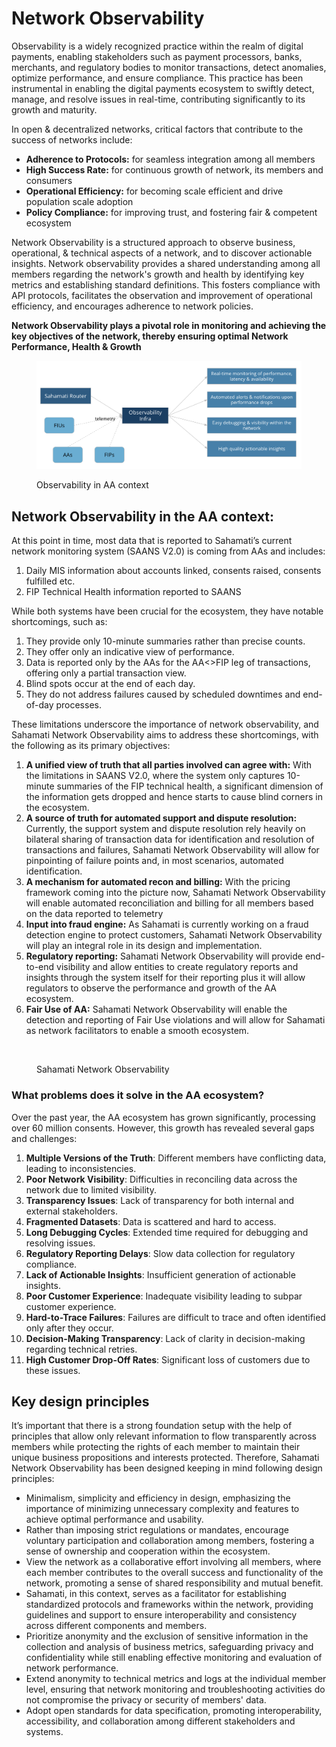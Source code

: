 # Network Observability

Observability is a widely recognized practice within the realm of digital payments, enabling stakeholders such as payment processors, banks, merchants, and regulatory bodies to monitor transactions, detect anomalies, optimize performance, and ensure compliance. This practice has been instrumental in enabling the digital payments ecosystem to swiftly detect, manage, and resolve issues in real-time, contributing significantly to its growth and maturity.

In open & decentralized networks, critical factors that contribute to the success of networks include:

* **Adherence to Protocols:** for seamless integration among all members
* **High Success Rate:** for continuous growth of network, its members and consumers
* **Operational Efficiency:** for becoming scale efficient and drive population scale adoption
* **Policy Compliance:** for improving trust, and fostering fair & competent ecosystem

Network Observability is a structured approach to observe business, operational, & technical aspects of a network, and to discover actionable insights. Network observability provides a shared understanding among all members regarding the network's growth and health by identifying key metrics and establishing standard definitions. This fosters compliance with API protocols, facilitates the observation and improvement of operational efficiency, and encourages adherence to network policies.

**Network Observability plays a pivotal role in monitoring and achieving the key objectives of the network, thereby ensuring optimal Network Performance, Health & Growth**

<figure><img src="../../../.gitbook/assets/Observability in AA context.png" alt=""><figcaption><p>Observability in AA context</p></figcaption></figure>

## Network Observability in the AA context:

At this point in time, most data that is reported to Sahamati’s current network monitoring system (SAANS V2.0) is coming from AAs and includes:&#x20;

1. Daily MIS information about accounts linked, consents raised, consents fulfilled etc.&#x20;
2. FIP Technical Health information reported to SAANS

While both systems have been crucial for the ecosystem, they have notable shortcomings, such as:

1. They provide only 10-minute summaries rather than precise counts.
2. They offer only an indicative view of performance.
3. Data is reported only by the AAs for the AA<>FIP leg of transactions, offering only a partial transaction view.
4. Blind spots occur at the end of each day.
5. They do not address failures caused by scheduled downtimes and end-of-day processes.

These limitations underscore the importance of network observability, and Sahamati Network Observability aims to address these shortcomings, with the following as its primary objectives:

1. **A unified view of truth that all parties involved can agree with:** With the limitations in SAANS V2.0, where the system only captures 10-minute summaries of the FIP technical health, a significant dimension of the information gets dropped and hence starts to cause blind corners in the ecosystem.&#x20;
2. **A source of truth for automated support and dispute resolution:** Currently, the support system and dispute resolution rely heavily on bilateral sharing of transaction data for identification and resolution of transactions and failures, Sahamati Network Observability will allow for pinpointing of failure points and, in most scenarios, automated identification.&#x20;
3. **A mechanism for automated recon and billing:** With the pricing framework coming into the picture now, Sahamati Network Observability will enable automated reconciliation and billing for all members based on the data reported to telemetry
4. **Input into fraud engine:** As Sahamati is currently working on a fraud detection engine to protect customers, Sahamati Network Observability will play an integral role in its design and implementation.&#x20;
5. **Regulatory reporting:** Sahamati Network Observability will provide end-to-end visibility and allow entities to create regulatory reports and insights through the system itself for their reporting plus it will allow regulators to observe the performance and growth of the AA ecosystem.&#x20;
6. **Fair Use of AA:** Sahamati Network Observability will enable the detection and reporting of Fair Use violations and will allow for Sahamati as network facilitators to enable a smooth ecosystem.

<figure><img src="https://lh7-us.googleusercontent.com/docsz/AD_4nXf2GWN2akhoz9r8JNCvTh__F7R-cALhNm1ET42wUeuL0dzGISfrfJFM1ZEZBSVe5bb4qjvDhOASD-0bMkskk5B0MR_-B0R5yyituv38Y2sGPA7huyoHRyhMdk9aDB9xldRkwSnNsRwa1Eh722i1jjrnApSy?key=4nAz-0z2zgBDJlwmnL9SeQ" alt=""><figcaption><p>Sahamati Network Observability</p></figcaption></figure>

### What problems does it solve in the AA ecosystem?

Over the past year, the AA ecosystem has grown significantly, processing over 60 million consents. However, this growth has revealed several gaps and challenges:

1. **Multiple Versions of the Truth**: Different members have conflicting data, leading to inconsistencies.
2. **Poor Network Visibility**: Difficulties in reconciling data across the network due to limited visibility.
3. **Transparency Issues**: Lack of transparency for both internal and external stakeholders.
4. **Fragmented Datasets**: Data is scattered and hard to access.
5. **Long Debugging Cycles**: Extended time required for debugging and resolving issues.
6. **Regulatory Reporting Delays**: Slow data collection for regulatory compliance.
7. **Lack of Actionable Insights**: Insufficient generation of actionable insights.
8. **Poor Customer Experience**: Inadequate visibility leading to subpar customer experience.
9. **Hard-to-Trace Failures**: Failures are difficult to trace and often identified only after they occur.
10. **Decision-Making Transparency**: Lack of clarity in decision-making regarding technical retries.
11. **High Customer Drop-Off Rates**: Significant loss of customers due to these issues.

## Key design principles

It’s important that there is a strong foundation setup with the help of principles that allow only relevant information to flow transparently across members while protecting the rights of each member to maintain their unique business propositions and interests protected. Therefore, Sahamati Network Observability has been designed keeping in mind following design principles:

* Minimalism, simplicity and efficiency in design, emphasizing the importance of minimizing unnecessary complexity and features to achieve optimal performance and usability.
* Rather than imposing strict regulations or mandates, encourage voluntary participation and collaboration among members, fostering a sense of ownership and cooperation within the ecosystem.
* View the network as a collaborative effort involving all members, where each member contributes to the overall success and functionality of the network, promoting a sense of shared responsibility and mutual benefit.
* Sahamati, in this context, serves as a facilitator for establishing standardized protocols and frameworks within the network, providing guidelines and support to ensure interoperability and consistency across different components and members.
* Prioritize anonymity and the exclusion of sensitive information in the collection and analysis of business metrics, safeguarding privacy and confidentiality while still enabling effective monitoring and evaluation of network performance.
* Extend anonymity to technical metrics and logs at the individual member level, ensuring that network monitoring and troubleshooting activities do not compromise the privacy or security of members' data.
* Adopt open standards for data specification, promoting interoperability, accessibility, and collaboration among different stakeholders and systems.
